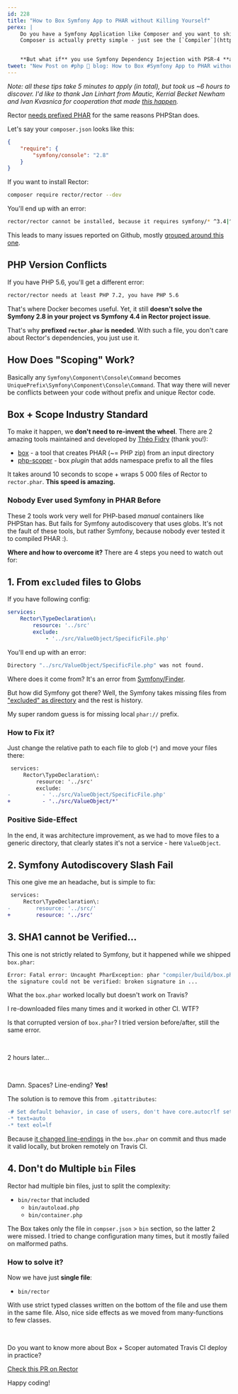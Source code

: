 ```yaml
---
id: 228
title: "How to Box Symfony App to PHAR without Killing Yourself"
perex: |
    Do you have a Symfony Application like Composer and you want to ship it as a PHAR?
    Composer is actually pretty simple - just see the [`Compiler`](https://github.com/composer/composer/blob/master/src/Composer/Compiler.php) class.


    **But what if** you use Symfony Dependency Injection with PSR-4 **autodiscovery** like [Rector](https://github.com/rectorphp/rector) does? Well, better be ready for **nasty traps**.
tweet: "New Post on #php 🐘 blog: How to Box #Symfony App to PHAR without Killing Yourself"
---
```


*Note: all these tips take 5 minutes to apply (in total), but took us ~6 hours to discover. I'd like to thank Jan Linhart from Mautic, Kerrial Becket Newham and Ivan Kvasnica for cooperation that made [this happen](https://github.com/rectorphp/rector/pull/2373).*

Rector [needs prefixed PHAR](https://github.com/rectorphp/rector/issues/177) for the same reasons PHPStan does.

Let's say your `composer.json` looks like this:

```json
{
    "require": {
        "symfony/console": "2.8"
    }
}
```

If you want to install Rector:

```bash
composer require rector/rector --dev
```

You'll end up with an error:

```bash
rector/rector cannot be installed, because it requires symfony/* ^3.4|^4.4... but you have 2.8
```

This leads to many issues reported on Github, mostly [grouped around this one](https://github.com/rectorphp/rector/issues/177).

## PHP Version Conflicts

If you have PHP 5.6, you'll get a different error:

```bash
rector/rector needs at least PHP 7.2, you have PHP 5.6
```

That's where Docker becomes useful. Yet, it still **doesn't solve the Symfony 2.8 in your project vs Symfony 4.4 in Rector project issue**.

That's why **prefixed `rector.phar` is needed**. With such a file, you don't care about Rector's dependencies, you just use it.

## How Does "Scoping" Work?

Basically any `Symfony\Component\Console\Command` becomes `UniquePrefix\Symfony\Component\Console\Command`. That way there will never be conflicts between your code without prefix and unique Rector code.


## Box + Scope Industry Standard

To make it happen, we **don't need to re-invent the wheel**. There are 2 amazing tools maintained and developed by [Théo Fidry](https://github.com/theofidry) (thank you!):

- [box](https://github.com/humbug/box) - a tool that creates PHAR (~= PHP zip) from an input directory
- [php-scoper](https://github.com/humbug/php-scoper) - box *plugin* that adds namespace prefix to all the files

It takes around 10 seconds to scope + wraps 5 000 files of Rector to `rector.phar`. **This speed is amazing.**

### Nobody Ever used Symfony in PHAR Before

These 2 tools work very well for PHP-based *manual* containers like PHPStan has. But fails for Symfony autodiscovery that uses globs. It's not the fault of these tools, but rather Symfony, because nobody ever tested it to compiled PHAR :).

**Where and how to overcome it?** There are 4 steps you need to watch out for:

## 1. From `excluded` files to Globs

If you have following config:

```yaml
services:
    Rector\TypeDeclaration\:
        resource: '../src'
        exclude:
            - '../src/ValueObject/SpecificFile.php'
```

You'll end up with an error:

```bash
Directory "../src/ValueObject/SpecificFile.php" was not found.
```

Where does it come from? It's an error from [Symfony/Finder](https://github.com/symfony/symfony/blob/c62bb82e27974ef4e389da523f0de451b6632266/src/Symfony/Component/Finder/Finder.php#L589).

But how did Symfony got there? Well, the Symfony takes missing files from ["excluded" as directory](https://github.com/symfony/symfony/blob/c62bb82e27974ef4e389da523f0de451b6632266/src/Symfony/Component/DependencyInjection/Loader/FileLoader.php#L162) and the rest is history.

My super random guess is for missing local `phar://` prefix.


### How to Fix it?

Just change the relative path to each file to glob (`*`) and move your files there:

```diff
 services:
     Rector\TypeDeclaration\:
         resource: '../src'
         exclude:
-          - '../src/ValueObject/SpecificFile.php'
+          - '../src/ValueObject/*'
```

### Positive Side-Effect

In the end, it was architecture improvement, as we had to move files to a generic directory, that clearly states it's not a service - here `ValueObject`.

## 2. Symfony Autodiscovery Slash Fail

This one give me an headache, but is simple to fix:

```diff
 services:
     Rector\TypeDeclaration\:
-        resource: '../src/'
+        resource: '../src'
```

## 3. SHA1 cannot be Verified...

This one is not strictly related to Symfony, but it happened while we shipped `box.phar`:

```bash
Error: Fatal error: Uncaught PharException: phar "compiler/build/box.phar" SHA1
the signature could not be verified: broken signature in ...
```

What the `box.phar` worked locally but doesn't work on Travis?

I re-downloaded files many times and it worked in other CI. WTF?

Is that corrupted version of `box.phar`? I tried version before/after, still the same error.

<br>

2 hours later...

<br>

Damn. Spaces? Line-ending? **Yes!**

The solution is to remove this from `.gitattributes`:

```diff
-# Set default behavior, in case of users, don't have core.autocrlf set.
-* text=auto
-* text eol=lf
```

Because [it changed line-endings](https://stackoverflow.com/questions/24763948/git-warning-lf-will-be-replaced-by-crlf) in the `box.phar` on commit and thus made it valid locally, but broken remotely on Travis CI.

## 4. Don't do Multiple `bin` Files

Rector had multiple bin files, just to split the complexity:

- `bin/rector` that included
    - `bin/autoload.php`
    - `bin/container.php`


The Box takes only the file in `compser.json` > `bin` section, so the latter 2 were missed. I tried to change configuration many times, but it mostly failed on malformed paths.


### How to solve it?

Now we have just **single file**:

- `bin/rector`

With use strict typed classes written on the bottom of the file and use them in the same file. Also, nice side effects as we moved from many-functions to few classes.

<br>

Do you want to know more about Box + Scoper automated Travis CI deploy in practice?

<a href="https://github.com/rectorphp/rector/pull/2373" class="btn btn-dark mt-3 mb-3">
    Check this PR on Rector
</a>

<br>

Happy coding!
